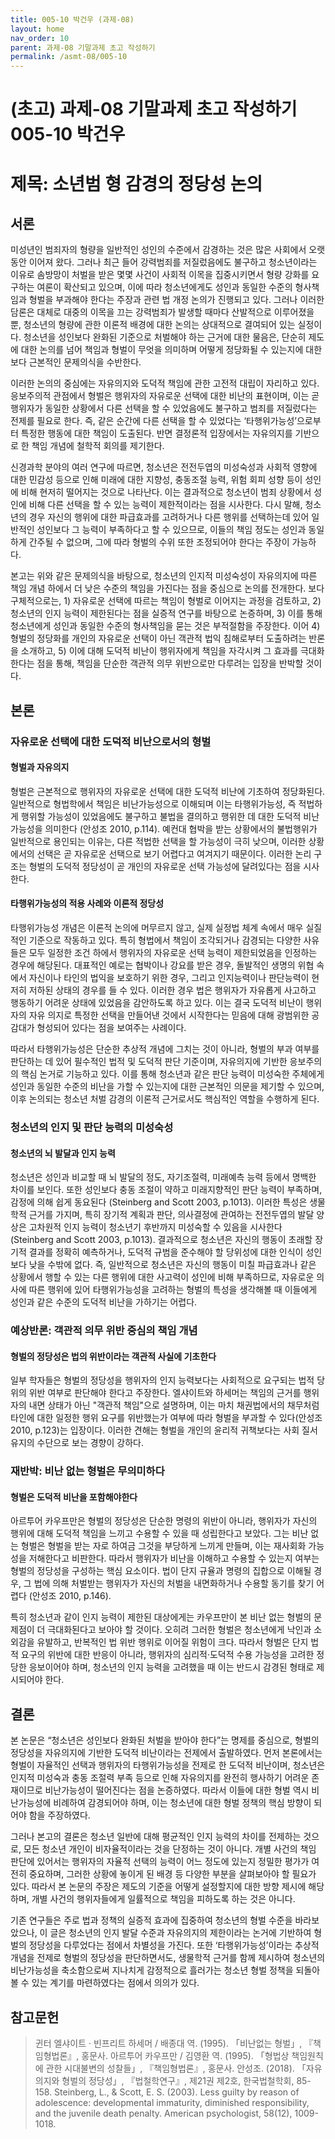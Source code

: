 ```yaml
---
title: 005-10 박건우 (과제-08)
layout: home
nav_order: 10
parent: 과제-08 기말과제 초고 작성하기
permalink: /asmt-08/005-10
---
```


# (초고) 과제-08 기말과제 초고 작성하기 005-10 박건우 

# 제목: 소년범 형 감경의 정당성 논의

## 서론

미성년인 범죄자의 형량을 일반적인 성인의 수준에서 감경하는 것은 많은 사회에서 오랫동안 이어져 왔다. 그러나 최근 들어 강력범죄를 저질렀음에도 불구하고 청소년이라는 이유로 솜방망이 처벌을 받은 몇몇 사건이 사회적 이목을 집중시키면서 형량 강화를 요구하는 여론이 확산되고 있으며, 이에 따라 청소년에게도 성인과 동일한 수준의 형사책임과 형벌을 부과해야 한다는 주장과 관련 법 개정 논의가 진행되고 있다. 그러나 이러한 담론은 대체로 대중의 이목을 끄는 강력범죄가 발생할 때마다 산발적으로 이루어졌을 뿐, 청소년의 형량에 관한 이론적 배경에 대한 논의는 상대적으로 결여되어 있는 실정이다. 청소년을 성인보다 완화된 기준으로 처벌해야 하는 근거에 대한 물음은, 단순히 제도에 대한 논의를 넘어 책임과 형벌이 무엇을 의미하며 어떻게 정당화될 수 있는지에 대한 보다 근본적인 문제의식을 수반한다.

이러한 논의의 중심에는 자유의지와 도덕적 책임에 관한 고전적 대립이 자리하고 있다. 응보주의적 관점에서 형벌은 행위자의 자유로운 선택에 대한 비난의 표현이며, 이는 곧 행위자가 동일한 상황에서 다른 선택을 할 수 있었음에도 불구하고 범죄를 저질렀다는 전제를 필요로 한다. 즉, 같은 순간에 다른 선택을 할 수 있었다는 ‘타행위가능성’으로부터 특정한 행동에 대한 책임이 도출된다. 반면 결정론적 입장에서는 자유의지를 기반으로 한 책임 개념에 철학적 회의를 제기한다.

신경과학 분야의 여러 연구에 따르면, 청소년은 전전두엽의 미성숙성과 사회적 영향에 대한 민감성 등으로 인해 미래에 대한 지향성, 충동조절 능력, 위험 회피 성향 등이 성인에 비해 현저히 떨어지는 것으로 나타난다. 이는 결과적으로 청소년이 범죄 상황에서 성인에 비해 다른 선택을 할 수 있는 능력이 제한적이라는 점을 시사한다. 다시 말해, 청소년의 경우 자신의 행위에 대한 파급효과를 고려하거나 다른 행위를 선택하는데 있어 일반적인 성인보다 그 능력이 부족하다고 할 수 있으므로, 이들의 책임 정도는 성인과 동일하게 간주될 수 없으며, 그에 따라 형벌의 수위 또한 조정되어야 한다는 주장이 가능하다. 

본고는 위와 같은 문제의식을 바탕으로, 청소년의 인지적 미성숙성이 자유의지에 따른 책임 개념 하에서 더 낮은 수준의 책임을 가진다는 점을 중심으로 논의를 전개한다. 보다 구체적으로는, 1) 자유로운 선택에 따르는 책임이 형벌로 이어지는 과정을 검토하고, 2) 청소년의 인지 능력이 제한된다는 점을 실증적 연구를 바탕으로 논증하며, 3) 이를 통해 청소년에게 성인과 동일한 수준의 형사책임을 묻는 것은 부적절함을 주장한다. 이어 4) 형벌의 정당화를 개인의 자유로운 선택이 아닌 객관적 법익 침해로부터 도출하려는 반론을 소개하고, 5) 이에 대해 도덕적 비난이 행위자에게 책임을 자각시켜 그 효과를 극대화한다는 점을 통해, 책임을 단순한 객관적 의무 위반으로만 다루려는 입장을 반박할 것이다.

## 본론

### ­­자유로운 선택에 대한 도덕적 비난으로서의 형벌

#### 형벌과 자유의지

형벌은 근본적으로 행위자의 자유로운 선택에 대한 도덕적 비난에 기초하여 정당화된다. 일반적으로 형법학에서 책임은 비난가능성으로 이해되며 이는 타행위가능성, 즉 적법하게 행위할 가능성이 있었음에도 불구하고 불법을 결의하고 행위한 데 대한 도덕적 비난가능성을 의미한다 (안성조 2010, p.114). 예컨대 협박을 받는 상황에서의 불법행위가 일반적으로 용인되는 이유는, 다른 적법한 선택을 할 가능성이 극히 낮으며, 이러한 상황에서의 선택은 곧 자유로운 선택으로 보기 어렵다고 여겨지기 때문이다. 이러한 논리 구조는 형벌의 도덕적 정당성이 곧 개인의 자유로운 선택 가능성에 달려있다는 점을 시사한다.

#### 타행위가능성의 적용 사례와 이론적 정당성
타행위가능성 개념은 이론적 논의에 머무르지 않고, 실제 실정법 체계 속에서 매우 실질적인 기준으로 작동하고 있다. 특히 형법에서 책임이 조각되거나 감경되는 다양한 사유들은 모두 일정한 조건 하에서 행위자의 자유로운 선택 능력이 제한되었음을 인정하는 경우에 해당된다. 대표적인 예로는 협박이나 강요를 받은 경우, 돌발적인 생명의 위협 속에서 자신이나 타인의 법익을 보호하기 위한 경우, 그리고 인지능력이나 판단능력이 현저히 저하된 상태의 경우를 들 수 있다. 이러한 경우 법은 행위자가 자유롭게 사고하고 행동하기 어려운 상태에 있었음을 감안하도록 하고 있다. 이는 결국 도덕적 비난이 행위자의 자유 의지로 특정한 선택을 만들어낸 것에서 시작한다는 믿음에 대해 광범위한 공감대가 형성되어 있다는 점을 보여주는 사례이다.

따라서 타행위가능성은 단순한 추상적 개념에 그치는 것이 아니라, 형벌의 부과 여부를 판단하는 데 있어 필수적인 법적 및 도덕적 판단 기준이며, 자유의지에 기반한 응보주의의 핵심 논거로 기능하고 있다. 이를 통해 청소년과 같은 판단 능력이 미성숙한 주체에게 성인과 동일한 수준의 비난을 가할 수 있는지에 대한 근본적인 의문을 제기할 수 있으며, 이후 논의되는 청소년 처벌 감경의 이론적 근거로서도 핵심적인 역할을 수행하게 된다.


### 청소년의 인지 및 판단 능력의 미성숙성

#### 청소년의 뇌 발달과 인지 능력
청소년은 성인과 비교할 때 뇌 발달의 정도, 자기조절력, 미래예측 능력 등에서 명백한 차이를 보인다. 또한 성인보다 충동 조절이 약하고 미래지향적인 판단 능력이 부족하며, 감정에 의해 쉽게 동요된다 (Steinberg and Scott 2003, p.1013). 이러한 특성은 생물학적 근거를 가지며, 특히 장기적 계획과 판단, 의사결정에 관여하는 전전두엽의 발달 양상은 고차원적 인지 능력이 청소년기 후반까지 미성숙할 수 있음을 시사한다 (Steinberg and Scott 2003, p.1013). 결과적으로 청소년은 자신의 행동이 초래할 장기적 결과를 정확히 예측하거나, 도덕적 규범을 준수해야 할 당위성에 대한 인식이 성인보다 낮을 수밖에 없다. 즉, 일반적으로 청소년은 자신의 행동이 미칠 파급효과나 같은 상황에서 행할 수 있는 다른 행위에 대한 사고력이 성인에 비해 부족하므로, 자유로운 의사에 따른 행위에 있어 타행위가능성을 고려하는 형벌의 특성을 생각해볼 때 이들에게 성인과 같은 수준의 도덕적 비난을 가하기는 어렵다.


### 예상반론: 객관적 의무 위반 중심의 책임 개념

#### 형벌의 정당성은 법의 위반이라는 객관적 사실에 기초한다
일부 학자들은 형벌의 정당성을 행위자의 인지 능력보다는 사회적으로 요구되는 법적 당위의 위반 여부로 판단해야 한다고 주장한다. 엘샤이트와 하세머는 책임의 근거를 행위자의 내면 상태가 아닌 "객관적 책임"으로 설명하며, 이는 마치 채권법에서의 채무처럼 타인에 대한 일정한 행위 요구를 위반했는가 여부에 따라 형벌을 부과할 수 있다(안성조 2010, p.123)는 입장이다. 이러한 견해는 형벌을 개인의 윤리적 귀책보다는 사회 질서 유지의 수단으로 보는 경향이 강하다.


### 재반박: 비난 없는 형벌은 무의미하다

#### 형벌은 도덕적 비난을 포함해야한다
아르투어 카우프만은 형벌의 정당성은 단순한 명령의 위반이 아니라, 행위자가 자신의 행위에 대해 도덕적 책임을 느끼고 수용할 수 있을 때 성립한다고 보았다. 그는 비난 없는 형벌은 형벌을 받는 자로 하여금 그것을 부당하게 느끼게 만들며, 이는 재사회화 가능성을 저해한다고 비판한다. 따라서 행위자가 비난을 이해하고 수용할 수 있는지 여부는 형벌의 정당성을 구성하는 핵심 요소이다. 법이 단지 규율과 명령의 집합으로 이해될 경우, 그 법에 의해 처벌받는 행위자가 자신의 처벌을 내면화하거나 수용할 동기를 찾기 어렵다 (안성조 2010, p.146).

특히 청소년과 같이 인지 능력이 제한된 대상에게는 카우프만이 본 비난 없는 형벌의 문제점이 더 극대화된다고 보아야 할 것이다. 오히려 그러한 형벌은 청소년에게 낙인과 소외감을 유발하고, 반복적인 법 위반 행위로 이어질 위험이 크다. 따라서 형벌은 단지 법적 요구의 위반에 대한 반응이 아니라, 행위자의 심리적·도덕적 수용 가능성을 고려한 정당한 응보이어야 하며, 청소년의 인지 능력을 고려했을 때 이는 반드시 감경된 형태로 제시되어야 한다.


## 결론

본 논문은 “청소년은 성인보다 완화된 처벌을 받아야 한다”는 명제를 중심으로, 형벌의 정당성을 자유의지에 기반한 도덕적 비난이라는 전제에서 출발하였다. 먼저 본론에서는 형벌이 자율적인 선택과 행위자의 타행위가능성을 전제로 한 도덕적 비난이며, 청소년은 인지적 미성숙과 충동 조절력 부족 등으로 인해 자유의지를 완전히 행사하기 어려운 존재이므로 비난가능성이 떨어진다는 점을 논증하였다. 따라서 이들에 대한 형벌 역시 비난가능성에 비례하여 감경되어야 하며, 이는 청소년에 대한 형벌 정책의 핵심 방향이 되어야 함을 주장하였다.

그러나 본고의 결론은 청소년 일반에 대해 평균적인 인지 능력의 차이를 전제하는 것으로, 모든 청소년 개인이 비자율적이라는 것을 단정하는 것이 아니다. 개별 사건의 책임 판단에 있어서는 행위자의 자율적 선택의 능력이 어느 정도에 있는지 정밀한 평가가 여전히 중요하며, 그러한 상황에 놓이게 된 배경 등 다양한 부분을 살펴보아야 할 필요가 있다. 따라서 본 논문의 주장은 제도의 기준을 어떻게 설정할지에 대한 방향 제시에 해당하며, 개별 사건의 행위자들에게 일률적으로 책임을 피하도록 하는 것은 아니다.

기존 연구들은 주로 법과 정책의 실증적 효과에 집중하여 청소년의 형벌 수준을 바라보았으나, 이 글은 청소년의 인지 발달 수준과 자유의지의 제한이라는 논거에 기반하여 형벌의 정당성을 다루었다는 점에서 차별성을 가진다. 또한 ‘타행위가능성’이라는 추상적 개념을 전제로 형벌의 정당성을 판단하면서도, 생물학적 근거를 함께 제시하여 청소년의 비난가능성을 축소함으로써 지나치게 감정적으로 흘러가는 청소년 형벌 정책을 되돌아볼 수 있는 계기를 마련하였다는 점에서 의의가 있다.

## 참고문헌

> 귄터 엘샤이트 · 빈프리트 하세머 / 배종대 역. (1995). 「비난없는 형벌」, 『책임형법론』, 홍문사.
> 아르투어 카우프만 / 김영환 역. (1995). 「형법상 책임원칙에 관한 시대불변의 성찰들」, 『책임형법론』, 홍문사.
> 안성조. (2018). 「자유의지와 형벌의 정당성」, 『법철학연구』, 제21권 제2호, 한국법철학회, 85-158.
> Steinberg, L., & Scott, E. S. (2003). Less guilty by reason of adolescence: developmental immaturity, diminished responsibility, and the juvenile death penalty. American psychologist, 58(12), 1009-1018.
